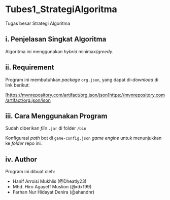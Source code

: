 # Tubes1_StrategiAlgoritma

Tugas besar Strategi Algoritma

## i. Penjelasan Singkat Algoritma

Algoritma ini menggunakan _hybrid_ minimax/_greedy_.

## ii. Requirement

Program ini membutuhkan _package_ `org.json`, yang dapat di-_download_ di
link berikut:

[https://mvnrepository.com/artifact/org.json/json]https://mvnrepository.com/artifact/org.json/json

## iii. Cara Menggunakan Program

Sudah diberikan _file_ `.jar` di folder `/bin`

Konfigurasi _path_ bot di `game-config.json` _game engine_ untuk menunjukkan
ke _folder_ repo ini.

## iv. Author

Program ini dibuat oleh:
- Hanif Arroisi Mukhlis (@Dheatly23)
- Mhd. Hiro Agayeff Muslion (@rdx199)
- Farhan Nur Hidayat Denira (@ahandnr)
